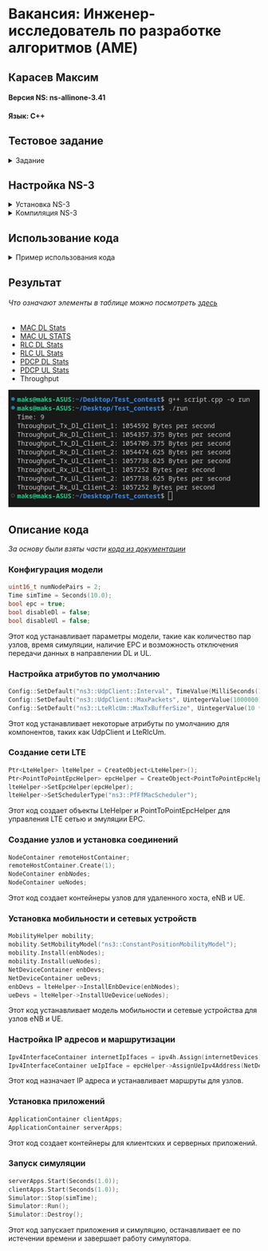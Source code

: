 
# Вакансия: Инженер-исследователь по разработке алгоритмов (AME)
## Карасев Максим
#### Версия NS: ns-allinone-3.41
#### Язык: C++

## Тестовое задание
<details><summary>Задание</summary>

**Основное задание**
* Установить NS-3 и скомпилировать.
* С помощью документации NS-3 сделать минимальный LTE сценарий:

    * Есть eNB и два абонента.
    * Траффик Full Buffer (пакеты идут в обе стороны бесконечно).
    * В LTE модуле сконфигурирован планировщик пакетов pf-ff-mac-scheduler.
    * В LTE модуле сконфигурирован вывод ключевых характеристик с Rlc и MAC уровня.
  
* Запустить сценарий и получить вывод ключевых характеристик.

**Основное задание**
Написать скрипт, который по полученному выводу ключевых характеристик с Rlc уровня 
посчитает Throughput в DL и в UL для каждого пользователя отдельно и выведет его на экран.

</details>

## Настройка NS-3
<details><summary> Установка NS-3</summary>
  
* Скачать архив: https://www.nsnam.org/releases/latest
* Распаковать архив в удобную вам папку.
```Shell
tar xjf ns-allinone-3.41.tar.bz2
```
* Перейти в место распаковки
```Shell
cd ns-allinone-3.41/ns-3.41
```

</details>

<details><summary>Компиляция NS-3</summary>
  
* Чтобы настроить ns-3 с включенными примерами и тестами,
запустите следующую команду в главном каталоге ns-3
```Shell
./ns3 configure --enable-examples --enable-tests
```
* Затем создайте ns-3, выполнив следующую команду:
```Shell
./ns3 build
```
</details>

## Использование кода
<details><summary>Пример использования кода</summary>

* Файл myCode вставить в ns-3.41/scratch
* В папке ns-3.41 в терминале ввести:

```Shell
./ns3 run myCode.cc
```

* После этого в папке ns-3.41 появятся следующие файлы:
    * DlMacStats.txt
    * DlPdcpStats.txt
    * DlRlcStats.txt
    * UlMacStats.txt
    * UlPdcpStats.txt
    * UlRlcStats.txt

* Для вывода Throughput из RLC уровня используем файл script.cpp
    * В коде меняем значение переменных DL_RLC и UL_RLC на путь до соответствующих текстовых файлов(DlRlcStats.txt и UlRlcStats.txt)
    * Компилируем и запускаем файл:
    ```Shell
    g++ script.cpp -o run
    ./run
    ```


</details>

## Результат
###### Что означают элементы в таблице можно посмотреть [здесь](https://www.nsnam.org/docs/models/html/lte-user.html#simulation-output)
* [MAC DL Stats](source/DlMacStats.txt)
* [MAC UL STATS](source/UlMacStats.txt)
* [RLC DL Stats](source/DlRlcStats.txt)
* [RLC UL Stats](source/UlRlcStats.txt)
* [PDCP DL Stats](source/DlPdcpStats.txt)
* [PDCP UL Stats](source/UlPdcpStats.txt)
* Throughput
<img src = "source/Throughput.png">


## Описание кода

*За основу были взяты части [кода из документации](https://www.nsnam.org/docs/models/html/lte-user.html#basic-simulation-program)*

### Конфигурация модели
```cpp
uint16_t numNodePairs = 2;
Time simTime = Seconds(10.0);
bool epc = true;
bool disableDl = false;
bool disableUl = false;
```
Этот код устанавливает параметры модели, такие как количество пар узлов, время симуляции, наличие EPC и возможность отключения передачи данных в направлении DL и UL.

### Настройка атрибутов по умолчанию
```cpp
Config::SetDefault("ns3::UdpClient::Interval", TimeValue(MilliSeconds(1)));
Config::SetDefault("ns3::UdpClient::MaxPackets", UintegerValue(1000000));
Config::SetDefault("ns3::LteRlcUm::MaxTxBufferSize", UintegerValue(10 * 1024));
```
Этот код устанавливает некоторые атрибуты по умолчанию для компонентов, таких как UdpClient и LteRlcUm.

### Создание сети LTE
```cpp
Ptr<LteHelper> lteHelper = CreateObject<LteHelper>();
Ptr<PointToPointEpcHelper> epcHelper = CreateObject<PointToPointEpcHelper>();
lteHelper->SetEpcHelper(epcHelper);
lteHelper->SetSchedulerType("ns3::PfFfMacScheduler");
```
Этот код создает объекты LteHelper и PointToPointEpcHelper для управления LTE сетью и эмуляции EPC.

### Создание узлов и установка соединений
```cpp
NodeContainer remoteHostContainer;
remoteHostContainer.Create(1);
NodeContainer enbNodes;
NodeContainer ueNodes;
```
Этот код создает контейнеры узлов для удаленного хоста, eNB и UE.

### Установка мобильности и сетевых устройств
```cpp
MobilityHelper mobility;
mobility.SetMobilityModel("ns3::ConstantPositionMobilityModel");
mobility.Install(enbNodes);
mobility.Install(ueNodes);
NetDeviceContainer enbDevs;
NetDeviceContainer ueDevs;
enbDevs = lteHelper->InstallEnbDevice(enbNodes);
ueDevs = lteHelper->InstallUeDevice(ueNodes);
```
Этот код устанавливает модель мобильности и сетевые устройства для узлов eNB и UE.

### Настройка IP адресов и маршрутизации
```cpp
Ipv4InterfaceContainer internetIpIfaces = ipv4h.Assign(internetDevices);
Ipv4InterfaceContainer ueIpIface = epcHelper->AssignUeIpv4Address(NetDeviceContainer(ueDevs));
```
Этот код назначает IP адреса и устанавливает маршруты для узлов.

### Установка приложений
```cpp
ApplicationContainer clientApps;
ApplicationContainer serverApps;
```
Этот код создает контейнеры для клиентских и серверных приложений.

### Запуск симуляции
```cpp
serverApps.Start(Seconds(1.0));
clientApps.Start(Seconds(1.0));
Simulator::Stop(simTime);
Simulator::Run();
Simulator::Destroy();
```
Этот код запускает приложения и симуляцию, останавливает ее по истечении времени и завершает работу симулятора.